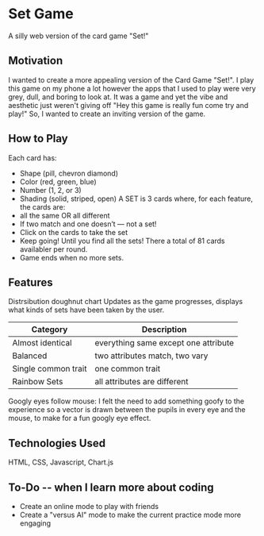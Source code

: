 # Set Game
A silly web version of the card game "Set!"

## Motivation
I wanted to create a more appealing version of the Card Game "Set!". I play this game on my phone a lot however the apps that I used to play were very grey, dull, and boring to look at. It was a game and yet the vibe and aesthetic just weren't giving off "Hey this game is really fun come try and play!" So, I wanted to create an inviting version of the game.
## How to Play
Each card has:
- Shape (pill, chevron diamond)
- Color (red, green, blue)
- Number (1, 2, or 3)
- Shading (solid, striped, open)
A SET is 3 cards where, for each feature, the cards are:
- all the same OR all different
- If two match and one doesn’t — not a set!
- Click on the cards to take the set
- Keep going! Until you find all the sets! There a total of 81 cards availabler per round.
- Game ends when no more sets.
## Features
Distrsibution doughnut chart Updates as the game progresses, displays what kinds of sets have been taken by the user.

| Category | Description | 
|---|---|
| Almost identical | everything same except one attribute |
| Balanced | two attributes match, two vary |
| Single common trait | one common trait |
| Rainbow Sets | all attributes are different|

Googly eyes follow mouse:
I felt the need to add something goofy to the experience so a vector is drawn between the pupils in every eye and the mouse, to make for a fun googly eye effect.
## Technologies Used
HTML, CSS, Javascript, Chart.js
## To-Do -- when I learn more about coding
  - Create an online mode to play with friends
  - Create a "versus AI" mode to make the current practice mode more engaging
